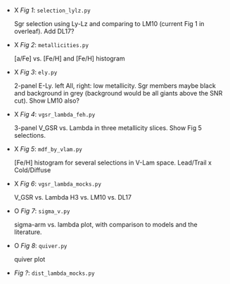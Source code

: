 - X *Fig 1*: `selection_lylz.py` 
   
   Sgr selection using Ly-Lz and comparing to LM10 (current Fig 1 in overleaf).  Add DL17?

- X *Fig 2*: `metallicities.py`
   
   [a/Fe] vs. [Fe/H] and [Fe/H] histogram

- X *Fig 3*: `ely.py`
   
   2-panel E-Ly.  left All, right: low metallicity.  Sgr members maybe black and background in grey (background would be all giants above the SNR cut).  Show LM10 also?

- X *Fig 4*: `vgsr_lambda_feh.py`
   
   3-panel V_GSR vs. Lambda in three metallicity slices.  Show Fig 5 selections.

- X *Fig 5*: `mdf_by_vlam.py`
   
   [Fe/H] histogram for several selections in V-Lam space. Lead/Trail x Cold/Diffuse

- X *Fig 6*: `vgsr_lambda_mocks.py`
   
   V_GSR vs. Lambda H3 vs. LM10 vs. DL17

- O *Fig 7*: `sigma_v.py`
   
   sigma-arm vs. lambda plot, with comparison to models and the literature.

- O *Fig 8*: `quiver.py`
   
   quiver plot

- *Fig ?*: `dist_lambda_mocks.py`